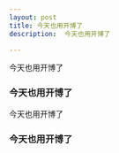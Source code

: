 ```yaml
---
layout: post
title: 今天也用开博了
description:  今天也用开博了

---
```


今天也用开博了

### 今天也用开博了

今天也用开博了

### 今天也用开博了

